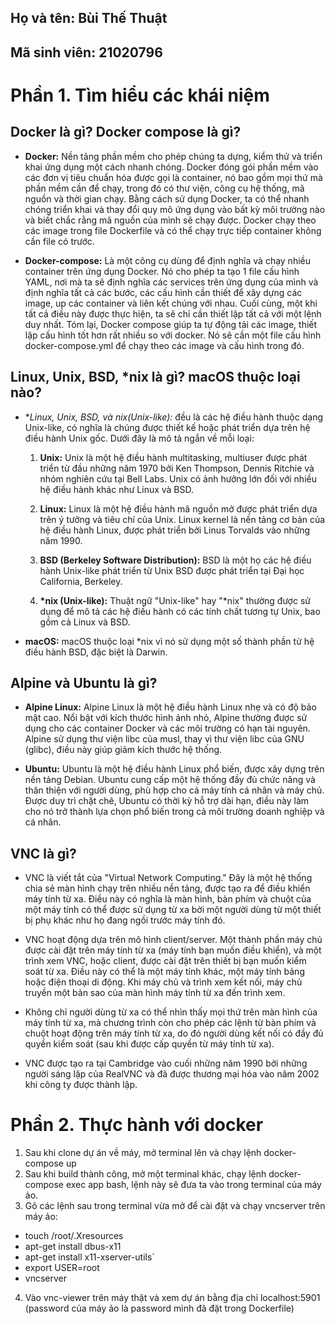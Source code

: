 ## Họ và tên: Bùi Thế Thuật
## Mã sinh viên: 21020796

# Phần 1. Tìm hiểu các khái niệm

## Docker là gì? Docker compose là gì?

- **Docker:** Nền tảng phần mềm cho phép chúng ta dựng, kiểm thử và triển khai ứng dụng một cách nhanh chóng. Docker đóng gói phần mềm vào các đơn vị tiêu chuẩn hóa được gọi là container, nó bao gồm mọi thứ mà phần mềm cần để chạy, trong đó có thư viện, công cụ hệ thống, mã nguồn và thời gian chạy. Bằng cách sử dụng Docker, ta có thể nhanh chóng triển khai và thay đổi quy mô ứng dụng vào bất kỳ môi trường nào và biết chắc rằng mã nguồn của mình sẽ chạy được. Docker chạy theo các image trong file Dockerfile và có thể chạy trực tiếp container không cần file có trước.

- **Docker-compose:** Là một công cụ dùng để định nghĩa và chạy nhiều container trên ứng dụng Docker. Nó cho phép ta tạo 1 file cấu hình YAML, nơi mà ta sẽ định nghĩa các services trên ứng dụng của mình và định nghĩa tất cả các bước, các cấu hình cần thiết để xây dựng các image, up các container và liên kết chúng với nhau. Cuối cùng, một khi tất cả điều này được thực hiện, ta sẽ chỉ cần thiết lập tất cả với một lệnh duy nhất. Tóm lại, Docker compose giúp ta tự động tải các image, thiết lập cấu hình tốt hơn rất nhiều so với docker. Nó sẽ cần một file cấu hình docker-compose.yml để chạy theo các image và cấu hình trong đó.

## Linux, Unix, BSD, *nix là gì? macOS thuộc loại nào?

- **Linux, Unix, BSD, và *nix(Unix-like):** đều là các hệ điều hành thuộc dạng Unix-like, 
            có nghĩa là chúng được thiết kế hoặc phát triển dựa trên hệ điều hành Unix gốc. Dưới đây là mô tả 
            ngắn về mỗi loại:

  1. **Unix:** Unix là một hệ điều hành multitasking, multiuser được phát triển từ đầu những năm 1970 bởi Ken Thompson, Dennis Ritchie và nhóm nghiên cứu tại Bell Labs. Unix có ảnh hưởng lớn đối với nhiều hệ điều hành khác như Linux và BSD.

  2. **Linux:** Linux là một hệ điều hành mã nguồn mở được phát triển dựa trên ý tưởng và tiêu chí của Unix. Linux kernel là nền tảng cơ bản của hệ điều hành Linux, được phát triển bởi Linus Torvalds vào những năm 1990.

  3. **BSD (Berkeley Software Distribution):** BSD là một họ các hệ điều hành Unix-like phát triển từ Unix BSD được phát triển tại Đại học California, Berkeley.

  4. **\*nix (Unix-like):** Thuật ngữ "Unix-like" hay "*nix" thường được sử dụng để mô tả các hệ điều hành có các tính chất tương tự Unix, bao gồm cả Linux và BSD.

- **macOS:** macOS thuộc loại *nix vì nó sử dụng một số thành phần từ hệ điều hành BSD, đặc biệt là Darwin.

## Alpine và Ubuntu là gì?

- **Alpine Linux:** Alpine Linux là một hệ điều hành Linux nhẹ và có độ bảo mật cao. Nổi bật với kích thước hình ảnh nhỏ, Alpine thường được sử dụng cho các container Docker và các môi trường có hạn tài nguyên. Alpine sử dụng thư viện libc của musl, thay vì thư viện libc của GNU (glibc), điều này giúp giảm kích thước hệ thống.

- **Ubuntu:** Ubuntu là một hệ điều hành Linux phổ biến, được xây dựng trên nền tảng Debian. Ubuntu cung cấp một hệ thống đầy đủ chức năng và thân thiện với người dùng, phù hợp cho cả máy tính cá nhân và máy chủ. Được duy trì chặt chẽ, Ubuntu có thời kỳ hỗ trợ dài hạn, điều này làm cho nó trở thành lựa chọn phổ biến trong cả môi trường doanh nghiệp và cá nhân.

## VNC là gì?

- VNC là viết tắt của "Virtual Network Computing." Đây là một hệ thống chia sẻ màn hình chạy trên nhiều nền tảng, được tạo ra để điều khiển máy tính từ xa. Điều này có nghĩa là màn hình, bàn phím và chuột của một máy tính có thể được sử dụng từ xa bởi một người dùng từ một thiết bị phụ khác như họ đang ngồi trước máy tính đó.

- VNC hoạt động dựa trên mô hình client/server. Một thành phần máy chủ được cài đặt trên máy tính từ xa (máy tính bạn muốn điều khiển), và một trình xem VNC, hoặc client, được cài đặt trên thiết bị bạn muốn kiểm soát từ xa. Điều này có thể là một máy tính khác, một máy tính bảng hoặc điện thoại di động. Khi máy chủ và trình xem kết nối, máy chủ truyền một bản sao của màn hình máy tính từ xa đến trình xem.
  
- Không chỉ người dùng từ xa có thể nhìn thấy mọi thứ trên màn hình của máy tính từ xa, mà chương trình còn cho phép các lệnh từ bàn phím và chuột hoạt động trên máy tính từ xa, do đó người dùng kết nối có đầy đủ quyền kiểm soát (sau khi được cấp quyền từ máy tính từ xa).

- VNC được tạo ra tại Cambridge vào cuối những năm 1990 bởi những người sáng lập của RealVNC và đã được thương mại hóa vào năm 2002 khi công ty được thành lập.


# Phần 2. Thực hành với docker
1. Sau khi clone dự án về máy, mở terminal lên và chạy lệnh docker-compose up
2. Sau khi build thành công, mở một terminal khác, chạy lệnh docker-compose exec app bash, lệnh này sẽ đưa ta vào trong terminal của máy ảo.
3. Gõ các lệnh sau trong terminal vừa mở để cài đặt và chạy vncserver trên máy ảo:
- touch /root/.Xresources
- apt-get install dbus-x11
- apt-get install x11-xserver-utils`
- export USER=root
- vncserver
4. Vào vnc-viewer trên máy thật và xem dự án bằng địa chỉ localhost:5901 (password của máy ảo là password mình đã đặt trong Dockerfile)

